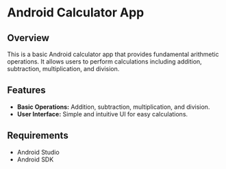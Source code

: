 # Android Calculator App

## Overview

This is a basic Android calculator app that provides fundamental arithmetic operations. It allows users to perform calculations including addition, subtraction, multiplication, and division.

## Features

- **Basic Operations:** Addition, subtraction, multiplication, and division.
- **User Interface:** Simple and intuitive UI for easy calculations.

## Requirements

- Android Studio
- Android SDK
